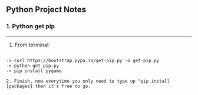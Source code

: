 ## Python Project Notes

### 1. Python get pip
--------------------------------------------
1. From terminal:
```

-> curl https://bootstrap.pypa.io/get-pip.py -o get-pip.py   
-> python get-pip.py 
-> pip install pygame

2. Finish, now everytime you only need to type up "pip install [packages] then it's free to go.
